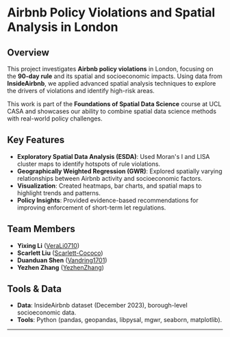 # Airbnb Policy Violations and Spatial Analysis in London

## Overview  
This project investigates **Airbnb policy violations** in London, focusing on the **90-day rule** and its spatial and socioeconomic impacts. Using data from **InsideAirbnb**, we applied advanced spatial analysis techniques to explore the drivers of violations and identify high-risk areas.  

This work is part of the **Foundations of Spatial Data Science** course at UCL CASA and showcases our ability to combine spatial data science methods with real-world policy challenges.  

## Key Features  
- **Exploratory Spatial Data Analysis (ESDA)**: Used Moran's I and LISA cluster maps to identify hotspots of rule violations.  
- **Geographically Weighted Regression (GWR)**: Explored spatially varying relationships between Airbnb activity and socioeconomic factors.  
- **Visualization**: Created heatmaps, bar charts, and spatial maps to highlight trends and patterns.  
- **Policy Insights**: Provided evidence-based recommendations for improving enforcement of short-term let regulations.  

## Team Members  
- **Yixing Li** ([VeraLi0710](https://github.com/VeraLi0710))  
- **Scarlett Liu** ([Scarlett-Cococo](https://github.com/Scarlett-Cococo))  
- **Duanduan Shen** ([Vandring1701](https://github.com/Vandring1701))  
- **Yezhen Zhang** ([YezhenZhang](https://github.com/YezhenZhang))  

## Tools & Data  
- **Data**: InsideAirbnb dataset (December 2023), borough-level socioeconomic data.  
- **Tools**: Python (pandas, geopandas, libpysal, mgwr, seaborn, matplotlib).  

---  
